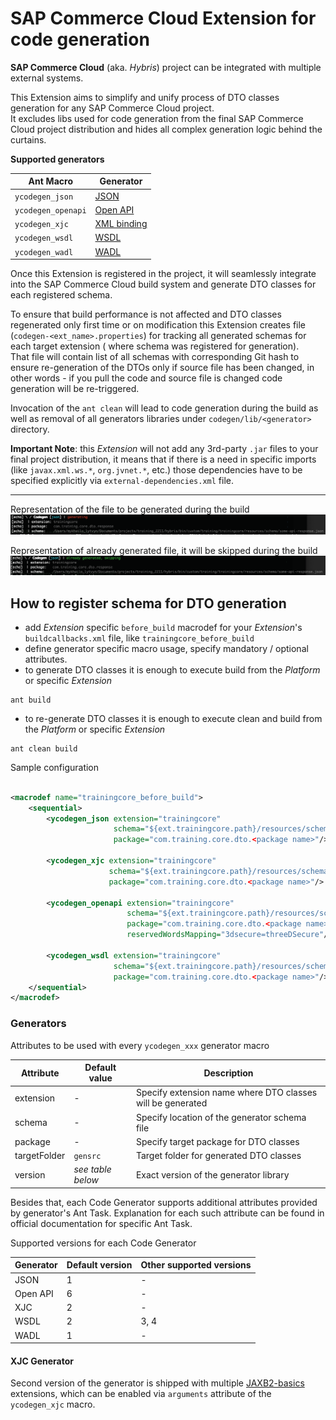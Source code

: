 SAP Commerce Cloud Extension for code generation
=====================

**SAP Commerce Cloud** (aka. _Hybris_) project can be integrated with multiple external systems.

This Extension aims to simplify and unify process of DTO classes generation for any SAP Commerce Cloud project.<br>
It excludes libs used for code generation from the final SAP Commerce Cloud project distribution and hides all complex
generation logic behind the curtains.

**Supported generators**

| Ant Macro          | Generator                                                                                   |
|--------------------|---------------------------------------------------------------------------------------------|
| `ycodegen_json`    | [JSON](https://joelittlejohn.github.io/jsonschema2pojo/site/1.2.1/Jsonschema2PojoTask.html) |  
| `ycodegen_openapi` | [Open API](https://openapi-generator.tech)                                                  |                
| `ycodegen_xjc`     | [XML binding](https://eclipse-ee4j.github.io/jaxb-ri/)                                      |                
| `ycodegen_wsdl`    | [WSDL](https://jakarta.ee/specifications/xml-binding/)                                      |                
| `ycodegen_wadl`    | [WADL](https://mvnrepository.com/artifact/org.jvnet.ws.wadl)                                |                

Once this Extension is registered in the project, it will seamlessly integrate into the SAP Commerce Cloud build system
and generate DTO classes for each registered schema.

To ensure that build performance is not affected and DTO classes regenerated only first time or on modification this
Extension creates file (`codegen-<ext_name>.properties`) for tracking all generated schemas for each target extension (
where schema was registered for generation).<br>
That file will contain list of all schemas with corresponding Git hash to ensure re-generation of the DTOs only if
source file has been changed, in other words - if you pull the code and source file is changed code generation will be
re-triggered.

Invocation of the `ant clean` will lead to code generation during the build as well as removal of all generators
libraries under `codegen/lib/<generator>` directory.

**Important Note**: this _Extension_ will not add any 3rd-party `.jar` files to your final project distribution, it
means that if there is a need in specific imports (like `javax.xml.ws.*`, `org.jvnet.*`, etc.) those dependencies have
to be specified explicitly via `external-dependencies.xml` file.

---

Representation of the file to be generated during the build
![Generate](docs/generate.png?raw=true)

Representation of already generated file, it will be skipped during the build
![Skip](docs/skip.png?raw=true)

## How to register schema for DTO generation

- add _Extension_ specific `before_build` macrodef for your _Extension_'s `buildcallbacks.xml` file,
  like `trainingcore_before_build`
- define generator specific macro usage, specify mandatory / optional attributes.
- to generate DTO classes it is enough to execute build from the _Platform_ or specific _Extension_

```shell
ant build
```

- to re-generate DTO classes it is enough to execute clean and build from the _Platform_ or specific _Extension_

```shell
ant clean build
```

Sample configuration

```xml

<macrodef name="trainingcore_before_build">
    <sequential>
        <ycodegen_json extension="trainingcore"
                       schema="${ext.trainingcore.path}/resources/schema/some-api-response.json"
                       package="com.training.core.dto.<package name>"/>

        <ycodegen_xjc extension="trainingcore"
                      schema="${ext.trainingcore.path}/resources/schema/some-service.xsd"
                      package="com.training.core.dto.<package name>"/>

        <ycodegen_openapi extension="trainingcore"
                          schema="${ext.trainingcore.path}/resources/schema/openapi.yml"
                          package="com.training.core.dto.<package name>"
                          reservedWordsMapping="3dsecure=threeDSecure"/>

        <ycodegen_wsdl extension="trainingcore"
                       schema="${ext.trainingcore.path}/resources/schema/some-service.wsdl"
                       package="com.training.core.dto.<package name>"/>
    </sequential>
</macrodef>
```

### Generators

Attributes to be used with every `ycodegen_xxx` generator macro

| Attribute    | Default value     | Description                                                |
|--------------|-------------------|------------------------------------------------------------|
| extension    | -                 | Specify extension name where DTO classes will be generated |
| schema       | -                 | Specify location of the generator schema file              |
| package      | -                 | Specify target package for DTO classes                     |
| targetFolder | `gensrc`          | Target folder for generated DTO classes                    |
| version      | _see table below_ | Exact version of the generator library                     |

Besides that, each Code Generator supports additional attributes provided by generator's Ant Task. Explanation for each
such attribute can be found in official documentation for specific Ant Task.

Supported versions for each Code Generator

| Generator | Default version | Other supported versions |
|-----------|-----------------|--------------------------|
| JSON      | 1               | -                        |
| Open API  | 6               | -                        |
| XJC       | 2               | -                        |
| WSDL      | 2               | 3, 4                     |
| WADL      | 1               | -                        |

#### XJC Generator

Second version of the generator is shipped with multiple [JAXB2-basics](https://github.com/highsource/jaxb2-basics)
extensions, which can be enabled via `arguments` attribute of the `ycodegen_xjc` macro.

